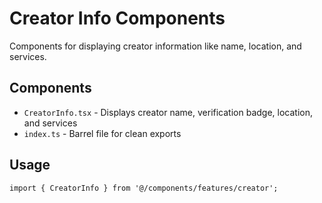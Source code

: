 # Creator Info Components

Components for displaying creator information like name, location, and services.

## Components

- `CreatorInfo.tsx` - Displays creator name, verification badge, location, and services
- `index.ts` - Barrel file for clean exports

## Usage

```tsx
import { CreatorInfo } from '@/components/features/creator';
```